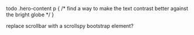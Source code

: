 todo
.hero-content p {
  /* find a way to make the text contrast better against the bright globe */
}

replace scrollbar with a scrollspy bootstrap element?
